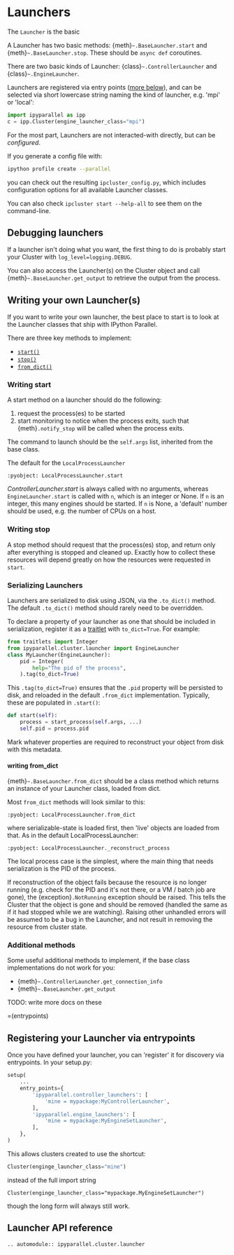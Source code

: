 # Launchers

The `Launcher` is the basic

A Launcher has two basic methods: {meth}`~.BaseLauncher.start` and {meth}`~.BaseLauncher.stop`.
These should be `async def` coroutines.

There are two basic kinds of Launcher: {class}`~.ControllerLauncher` and {class}`~.EngineLauncher`.

Launchers are registered via entry points ([more below](#entrypoints)),
and can be selected via short lowercase string naming the kind of launcher, e.g. 'mpi' or 'local':

```python
import ipyparallel as ipp
c = ipp.Cluster(engine_launcher_class="mpi")
```

For the most part, Launchers are not interacted-with directly,
but can be _configured_.

If you generate a config file with:

```bash
ipython profile create --parallel
```

you can check out the resulting `ipcluster_config.py`,
which includes configuration options for all available Launcher classes.

You can also check `ipcluster start --help-all` to see them on the command-line.

## Debugging launchers

If a launcher isn't doing what you want,
the first thing to do is probably start your Cluster with `log_level=logging.DEBUG`.

You can also access the Launcher(s) on the Cluster object and call {meth}`~.BaseLauncher.get_output` to retrieve the output from the process.

## Writing your own Launcher(s)

If you want to write your own launcher,
the best place to start is to look at the Launcher classes that ship with IPython Parallel.

There are three key methods to implement:

- [`start()`](#writing-start)
- [`stop()`](#writing-stop)
- [`from_dict()`](#writing-from-dict)

### Writing start

A start method on a launcher should do the following:

1. request the process(es) to be started
2. start monitoring to notice when the process exits, such that {meth}`.notify_stop` will be called when the process exits.

The command to launch should be the `self.args` list, inherited from the base class.

The default for the `LocalProcessLauncher`

```{literalinclude} ../../../ipyparallel/cluster/launcher.py
:pyobject: LocalProcessLauncher.start
```

_ControllerLauncher.start_ is always called with no arguments,
whereas `EngineLauncher.start` is called with `n`,
which is an integer or None. If `n` is an integer,
this many engines should be started.
If `n` is None, a 'default' number should be used,
e.g. the number of CPUs on a host.

### Writing stop

A stop method should request that the process(es) stop,
and return only after everything is stopped and cleaned up.
Exactly how to collect these resources will depend greatly on how the resources were requested in `start`.

### Serializing Launchers

Launchers are serialized to disk using JSON,
via the `.to_dict()` method.
The default `.to_dict()` method should rarely need to be overridden.

To declare a property of your launcher as one that should be included in serialization,
register it as a [traitlet][] with `to_dict=True`.
For example:

```python
from traitlets import Integer
from ipyparallel.cluster.launcher import EngineLauncher
class MyLauncher(EngineLauncher):
    pid = Integer(
        help="The pid of the process",
    ).tag(to_dict=True)
```

[traitlet]: https://traitlets.readthedocs.io

This `.tag(to_dict=True)` ensures that the `.pid` property will be persisted to disk,
and reloaded in the default `.from_dict` implementation.
Typically, these are populated in `.start()`:

```python
def start(self):
    process = start_process(self.args, ...)
    self.pid = process.pid
```

Mark whatever properties are required to reconstruct your object from disk with this metadata.

#### writing from_dict

{meth}`~.BaseLauncher.from_dict` should be a class method which returns an instance of your Launcher class, loaded from dict.

Most `from_dict` methods will look similar to this:

```{literalinclude} ../../../ipyparallel/cluster/launcher.py
:pyobject: LocalProcessLauncher.from_dict
```

where serializable-state is loaded first, then 'live' objects are loaded from that.
As in the default LocalProcessLauncher:

```{literalinclude} ../../../ipyparallel/cluster/launcher.py
:pyobject: LocalProcessLauncher._reconstruct_process
```

The local process case is the simplest, where the main thing that needs serialization is the PID of the process.

If reconstruction of the object fails because the resource is no longer running
(e.g. check for the PID and it's not there, or a VM / batch job are gone),
the {exception}`.NotRunning` exception should be raised.
This tells the Cluster that the object is gone and should be removed
(handled the same as if it had stopped while we are watching).
Raising other unhandled errors will be assumed to be a bug in the Launcher,
and not result in removing the resource from cluster state.

### Additional methods

Some useful additional methods to implement, if the base class implementations do not work for you:

- {meth}`~.ControllerLauncher.get_connection_info`
- {meth}`~.BaseLauncher.get_output`

TODO: write more docs on these

=(entrypoints)

## Registering your Launcher via entrypoints

Once you have defined your launcher, you can 'register' it for discovery
via entrypoints. In your setup.py:

```python
setup(
    ...
    entry_points={
        'ipyparallel.controller_launchers': [
            'mine = mypackage:MyControllerLauncher',
        ],
        'ipyparallel.engine_launchers': [
            'mine = mypackage:MyEngineSetLauncher',
        ],
    },
)
```

This allows clusters created to use the shortcut:

```python
Cluster(enginge_launcher_class="mine")
```

instead of the full import string

```
Cluster(enginge_launcher_class="mypackage.MyEngineSetLauncher")
```

though the long form will always still work.

## Launcher API reference

```{eval-rst}
.. automodule:: ipyparallel.cluster.launcher
```
